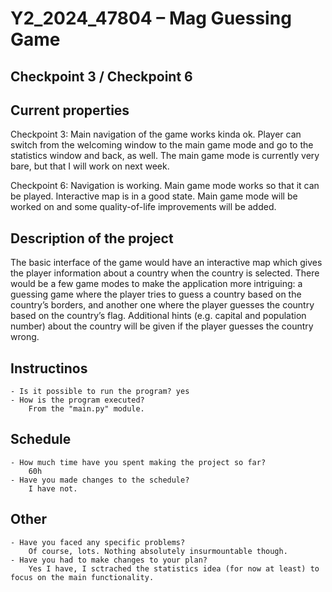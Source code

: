 # Y2_2024_47804 – Mag Guessing Game

## Checkpoint 3 / Checkpoint 6

## Current properties
Checkpoint 3: Main navigation of the game works kinda ok. Player can switch from the welcoming window to the main game mode and go to the statistics window and back, as well. The main game mode is currently very bare, but that I will work on next week.

Checkpoint 6: Navigation is working. Main game mode works so that it can be played. Interactive map is in a good state. Main game mode will be worked on and some quality-of-life improvements will be added.

## Description of the project
The basic interface of the game would have an interactive map which gives the player information
about a country when the country is selected. There would be a few game modes to make the
application more intriguing: a guessing game where the player tries to guess a country based on
the country’s borders, and another one where the player guesses the country based on the
country’s flag. Additional hints (e.g. capital and population number) about the country will be given
if the player guesses the country wrong.

## Instructinos
    - Is it possible to run the program? yes
    - How is the program executed?
        From the "main.py" module.

## Schedule
    - How much time have you spent making the project so far?
        60h
    - Have you made changes to the schedule?
        I have not.

## Other
    - Have you faced any specific problems?
        Of course, lots. Nothing absolutely insurmountable though.
    - Have you had to make changes to your plan?
        Yes I have, I sctrached the statistics idea (for now at least) to focus on the main functionality.

